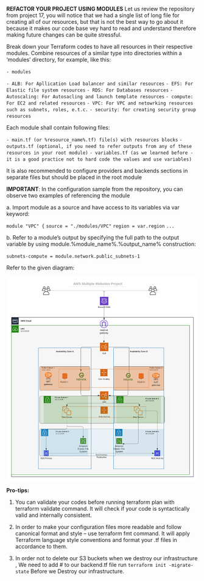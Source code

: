 **REFACTOR YOUR PROJECT USING MODULES**
Let us review the repository from project 17, you will notice that we had a single list of long file for creating all of our resources, but that is not the best way to go about it because it makes our code base vey hard to read and understand therefore making future changes can be quite stressful.

Break down your Terraform codes to have all resources in their respective modules. Combine resources of a similar type into directories within a ‘modules’ directory, for example, like this:

`- modules`

`- ALB: For Apllication Load balancer and similar resources`
`- EFS: For Elastic file system resources`
`- RDS: For Databases resources`
`- Autoscaling: For Autosacling and launch template resources`
`- compute: For EC2 and related resources`
`- VPC: For VPC and netowrking resources such as subnets, roles, e.t.c.`
`- security: for creating security group resources`


Each module shall contain following files:

`- main.tf (or %resource_name%.tf) file(s) with resources blocks`
`- outputs.tf (optional, if you need to refer outputs from any of these resources in your root module)`
`- variables.tf (as we learned before - it is a good practice not to hard code the values and use variables)`

It is also recommended to configure providers and backends sections in separate files but should be placed in the root module

**IMPORTANT**: In the configuration sample from the repository, you can observe two examples of referencing the module

a. Import module as a source and have access to its variables via var keyword:

`module "VPC" {`
  `source = "./modules/VPC"`
  `region = var.region`
  `...`

 b. Refer to a module’s output by specifying the full path to the output variable by using module.%module_name%.%output_name% construction:

 `subnets-compute = module.network.public_subnets-1`

 Refer to the given diagram:

![alt text](./images/tooling_project_15.png)

**Pro-tips:**

1. You can validate your codes before running terraform plan with terraform validate command. It will check if your code is syntactically valid and internally consistent.
   
2. In order to make your configuration files more readable and follow canonical format and style – use terraform fmt command. It will apply Terraform language style conventions and format your .tf files in accordance to them.

3. In order not to delete our S3 buckets when we destroy our infrastructure , We need to add # to our backend.tf file run
`terraform init -migrate-state`
Before we Destroy our infrastructure.